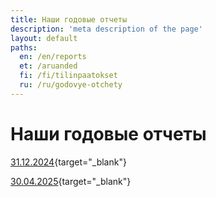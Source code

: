 ```yaml
---
title: Наши годовые отчеты
description: 'meta description of the page'
layout: default
paths:
  en: /en/reports
  et: /aruanded
  fi: /fi/tilinpaatokset
  ru: /ru/godovye-otchety
---
```


# Наши годовые отчеты

[31.12.2024](/doc/reports/31.12.2024.pdf){target="_blank"}

[30.04.2025](/doc/reports/30.04.2025.pdf){target="_blank"}
